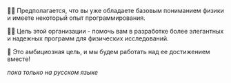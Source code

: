 👩‍💻 Предполагается, что вы уже обладаете базовым пониманием физики и имеете некоторый опыт программирования.

🙋‍♀️ Цель этой организации - помочь вам в разработке более элегантных и надежных программ для физических исследований.

🌈 Это амбициозная цель, и мы будем работать над ее достижением вместе!

*пока только на русском языке*
